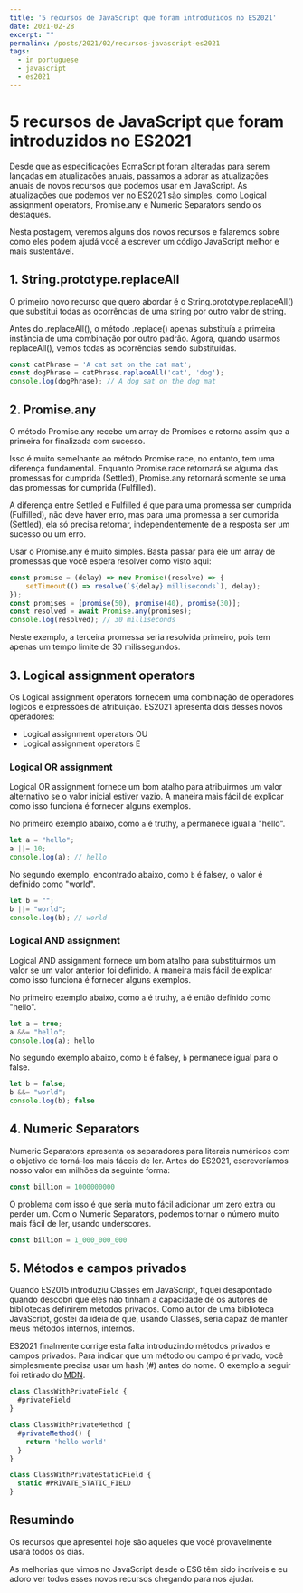 ```yaml
---
title: '5 recursos de JavaScript que foram introduzidos no ES2021'
date: 2021-02-28
excerpt: ""
permalink: /posts/2021/02/recursos-javascript-es2021
tags:
  - in portuguese
  - javascript
  - es2021
---
```


# 5 recursos de JavaScript que foram introduzidos no ES2021

Desde que as especificações EcmaScript foram alteradas para serem lançadas em atualizações anuais, passamos a adorar as atualizações anuais de novos recursos que podemos usar em JavaScript. As atualizações que podemos ver no ES2021 são simples, como Logical assignment operators, Promise.any e Numeric Separators sendo os destaques.

Nesta postagem, veremos alguns dos novos recursos e falaremos sobre como eles podem ajudá você a escrever um código JavaScript melhor e mais sustentável.

## 1. String.prototype.replaceAll

O primeiro novo recurso que quero abordar é o String.prototype.replaceAll() que substitui todas as ocorrências de uma string por outro valor de string.

Antes do .replaceAll(), o método .replace() apenas substituía a primeira instância de uma combinação por outro padrão. Agora, quando usarmos replaceAll(), vemos todas as ocorrências sendo substituídas.

```js
const catPhrase = 'A cat sat on the cat mat';
const dogPhrase = catPhrase.replaceAll('cat', 'dog');
console.log(dogPhrase); // A dog sat on the dog mat
```

## 2. Promise.any

O método Promise.any recebe um array de Promises e retorna assim que a primeira for finalizada com sucesso.

Isso é muito semelhante ao método Promise.race, no entanto, tem uma diferença fundamental. Enquanto Promise.race retornará se alguma das promessas for cumprida (Settled), Promise.any retornará somente se uma das promessas for cumprida (Fulfilled).

A diferença entre Settled e Fulfilled é que para uma promessa ser cumprida (Fulfilled), não deve haver erro, mas para uma promessa a ser cumprida (Settled), ela só precisa retornar, independentemente de a resposta ser um sucesso ou um erro.

Usar o Promise.any é muito simples. Basta passar para ele um array de promessas que você espera resolver como visto aqui:

```js
const promise = (delay) => new Promise((resolve) => {
    setTimeout(() => resolve(`${delay} milliseconds`), delay);
});
const promises = [promise(50), promise(40), promise(30)];
const resolved = await Promise.any(promises);
console.log(resolved); // 30 milliseconds
```

Neste exemplo, a terceira promessa seria resolvida primeiro, pois tem apenas um tempo limite de 30 milissegundos.

## 3. Logical assignment operators

Os Logical assignment operators fornecem uma combinação de operadores lógicos e expressões de atribuição. ES2021 apresenta dois desses novos operadores:

* Logical assignment operators OU
* Logical assignment operators E

### Logical OR assignment

Logical OR assignment fornece um bom atalho para atribuirmos um valor alternativo se o valor inicial estiver vazio. A maneira mais fácil de explicar como isso funciona é fornecer alguns exemplos.

No primeiro exemplo abaixo, como `a` é truthy, `a` permanece igual a "hello".

```js
let a = "hello";
a ||= 10;
console.log(a); // hello
```

No segundo exemplo, encontrado abaixo, como `b` é falsey, o valor é definido como "world".

```js
let b = "";
b ||= "world";
console.log(b); // world
```

### Logical AND assignment

Logical AND assignment fornece um bom atalho para substituirmos um valor se um valor anterior foi definido. A maneira mais fácil de explicar como isso funciona é fornecer alguns exemplos.

No primeiro exemplo abaixo, como `a` é truthy, `a` é então definido como "hello".

```js
let a = true;
a &&= "hello";
console.log(a); hello
```

No segundo exemplo abaixo, como `b` é falsey, `b` permanece igual para o false.

```js
let b = false;
b &&= "world";
console.log(b); false
```

## 4. Numeric Separators

Numeric Separators apresenta os separadores para literais numéricos com o objetivo de torná-los mais fáceis de ler. Antes do ES2021, escreveríamos nosso valor em milhões da seguinte forma:

```js
const billion = 1000000000
```

O problema com isso é que seria muito fácil adicionar um zero extra ou perder um. Com o Numeric Separators, podemos tornar o número muito mais fácil de ler, usando underscores.

```js
const billion = 1_000_000_000
```

## 5. Métodos e campos privados

Quando ES2015 introduziu Classes em JavaScript, fiquei desapontado quando descobri que eles não tinham a capacidade de os autores de bibliotecas definirem métodos privados. Como autor de uma biblioteca JavaScript, gostei da ideia de que, usando Classes, seria capaz de manter meus métodos internos, internos.

ES2021 finalmente corrige esta falta introduzindo métodos privados e campos privados. Para indicar que um método ou campo é privado, você simplesmente precisa usar um hash (#) antes do nome. O exemplo a seguir foi retirado do [MDN](https://developer.mozilla.org/en-US/docs/Web/JavaScript/Reference/Classes/Private_class_fields).

```js
class ClassWithPrivateField {
  #privateField
}

class ClassWithPrivateMethod {
  #privateMethod() {
    return 'hello world'
  }
}

class ClassWithPrivateStaticField {
  static #PRIVATE_STATIC_FIELD
}
```

## Resumindo

Os recursos que apresentei hoje são aqueles que você provavelmente usará todos os dias.

As melhorias que vimos no JavaScript desde o ES6 têm sido incríveis e eu adoro ver todos esses novos recursos chegando para nos ajudar.

